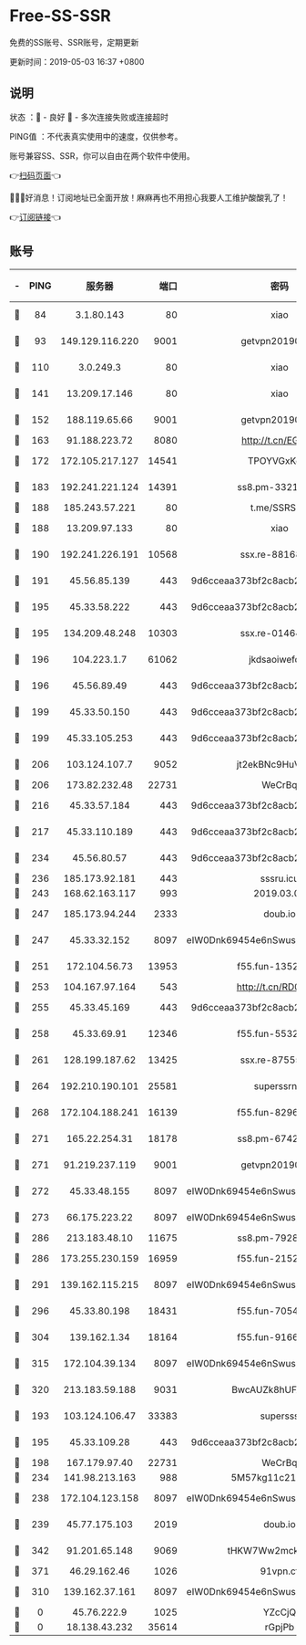 # Free-SS-SSR

免费的SS账号、SSR账号，定期更新

更新时间：2019-05-03 16:37 +0800

## 说明

状态     ：🙂 - 良好 🙁 - 多次连接失败或连接超时

PING值   ：不代表真实使用中的速度，仅供参考。

账号兼容SS、SSR，你可以自由在两个软件中使用。

👉[扫码页面](https://liesauer.github.io/Free-SS-SSR/)👈

🎉🎉🎉好消息！订阅地址已全面开放！麻麻再也不用担心我要人工维护酸酸乳了！

👉[订阅链接](https://www.liesauer.net/yogurt/subscribe?ACCESS_TOKEN=DAYxR3mMaZAsaqUb)👈

## 账号

|-|PING|服务器|端口|密码|加密方式|区域|
|:----:|:----:|:-----:|-----:|:----:|:----:|:----:|
|🙂|84|3.1.80.143|80|xiao|aes-128-ctr|SG|
|🙂|93|149.129.116.220|9001|getvpn20190501|aes-256-cfb|CN|
|🙂|110|3.0.249.3|80|xiao|aes-128-ctr|SG|
|🙂|141|13.209.17.146|80|xiao|aes-128-ctr|KR|
|🙂|152|188.119.65.66|9001|getvpn20190501|aes-256-cfb|RU|
|🙂|163|91.188.223.72|8080|http://t.cn/EGJIyrl|rc4-md5|RU|
|🙂|172|172.105.217.127|14541|TPOYVGxKglpi|aes-256-cfb|JP|
|🙂|183|192.241.221.124|14391|ss8.pm-33212458|aes-256-cfb|US|
|🙂|188|185.243.57.221|80|t.me/SSRSUB|rc4-md5|US|
|🙂|188|13.209.97.133|80|xiao|aes-128-ctr|KR|
|🙂|190|192.241.226.191|10568|ssx.re-88168710|aes-256-cfb|US|
|🙂|191|45.56.85.139|443|9d6cceaa373bf2c8acb22e60b6a58be6|aes-256-cfb|US|
|🙂|195|45.33.58.222|443|9d6cceaa373bf2c8acb22e60b6a58be6|aes-256-cfb|US|
|🙂|195|134.209.48.248|10303|ssx.re-01464022|aes-256-cfb|US|
|🙂|196|104.223.1.7|61062|jkdsaoiwefdsa|aes-256-cfb|US|
|🙂|196|45.56.89.49|443|9d6cceaa373bf2c8acb22e60b6a58be6|aes-256-cfb|US|
|🙂|199|45.33.50.150|443|9d6cceaa373bf2c8acb22e60b6a58be6|aes-256-cfb|US|
|🙂|199|45.33.105.253|443|9d6cceaa373bf2c8acb22e60b6a58be6|aes-256-cfb|US|
|🙂|206|103.124.107.7|9052|jt2ekBNc9HuVtm2a|aes-256-cfb|US|
|🙂|206|173.82.232.48|22731|WeCrBq|rc4-md5|US|
|🙂|216|45.33.57.184|443|9d6cceaa373bf2c8acb22e60b6a58be6|aes-256-cfb|US|
|🙂|217|45.33.110.189|443|9d6cceaa373bf2c8acb22e60b6a58be6|aes-256-cfb|US|
|🙂|234|45.56.80.57|443|9d6cceaa373bf2c8acb22e60b6a58be6|aes-256-cfb|US|
|🙂|236|185.173.92.181|443|sssru.icu|rc4-md5|RU|
|🙂|243|168.62.163.117|993|2019.03.07|rc4-md5|US|
|🙂|247|185.173.94.244|2333|doub.io|aes-128-ctr|RU|
|🙂|247|45.33.32.152|8097|eIW0Dnk69454e6nSwuspv9DmS201tQ0D|aes-256-cfb|US|
|🙂|251|172.104.56.73|13953|f55.fun-13520707|aes-256-cfb|SG|
|🙂|253|104.167.97.164|543|http://t.cn/RD0D7sx|rc4-md5|CA|
|🙂|255|45.33.45.169|443|9d6cceaa373bf2c8acb22e60b6a58be6|aes-256-cfb|US|
|🙂|258|45.33.69.91|12346|f55.fun-55327994|aes-256-cfb|US|
|🙂|261|128.199.187.62|13425|ssx.re-87555745|aes-256-cfb|SG|
|🙂|264|192.210.190.101|25581|superssrnet|aes-256-cfb|US|
|🙂|268|172.104.188.241|16139|f55.fun-82962065|aes-256-cfb|SG|
|🙂|271|165.22.254.31|18178|ss8.pm-67429858|aes-256-cfb|SG|
|🙂|271|91.219.237.119|9001|getvpn20190501|aes-256-cfb|HU|
|🙂|272|45.33.48.155|8097|eIW0Dnk69454e6nSwuspv9DmS201tQ0D|aes-256-cfb|US|
|🙂|273|66.175.223.22|8097|eIW0Dnk69454e6nSwuspv9DmS201tQ0D|aes-256-cfb|US|
|🙂|286|213.183.48.10|11675|ss8.pm-79284159|rc4-md5|RU|
|🙂|286|173.255.230.159|16959|f55.fun-21522994|aes-256-cfb|US|
|🙂|291|139.162.115.215|8097|eIW0Dnk69454e6nSwuspv9DmS201tQ0D|aes-256-cfb|JP|
|🙂|296|45.33.80.198|18431|f55.fun-70543962|aes-256-cfb|US|
|🙂|304|139.162.1.34|18164|f55.fun-91663661|aes-256-cfb|SG|
|🙂|315|172.104.39.134|8097|eIW0Dnk69454e6nSwuspv9DmS201tQ0D|aes-256-cfb|SG|
|🙂|320|213.183.59.188|9031|BwcAUZk8hUFAkDGN|aes-256-cfb|NL|
|🙂|193|103.124.106.47|33383|supersss|aes-256-cfb|US|
|🙂|195|45.33.109.28|443|9d6cceaa373bf2c8acb22e60b6a58be6|aes-256-cfb|US|
|🙂|198|167.179.97.40|22731|WeCrBq|rc4-md5|JP|
|🙂|234|141.98.213.163|988|5M57kg11c214qDmK|chacha20|KR|
|🙂|238|172.104.123.158|8097|eIW0Dnk69454e6nSwuspv9DmS201tQ0D|aes-256-cfb|JP|
|🙂|239|45.77.175.103|2019|doub.io|aes-128-ctr|SG|
|🙂|342|91.201.65.148|9069|tHKW7Ww2mck9CHQG|aes-256-cfb|IT|
|🙂|371|46.29.162.46|1026|91vpn.cf|rc4-md5|RU|
|🙁|310|139.162.37.161|8097|eIW0Dnk69454e6nSwuspv9DmS201tQ0D|aes-256-cfb|SG|
|🙁|0|45.76.222.9|1025|YZcCjQ|rc4-md5|JP|
|🙁|0|18.138.43.232|35614|rGpjPb|rc4-md5|SG|
